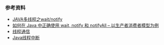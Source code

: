 



### 参考资料

- [JAVA多线程之wait/notify](http://www.cnblogs.com/hapjin/p/5492645.html)
- [如何在 Java 中正确使用 wait, notify 和 notifyAll – 以生产者消费者模型为例](http://www.importnew.com/16453.html)
- [线程通信](http://ifeve.com/thread-signaling/)
- [Java线程中断](http://luojinping.com/2015/04/13/Java%E7%BA%BF%E7%A8%8B%E4%B8%AD%E6%96%AD/)